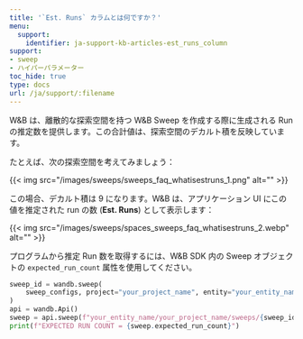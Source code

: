 ```yaml
---
title: '`Est. Runs` カラムとは何ですか？'
menu:
  support:
    identifier: ja-support-kb-articles-est_runs_column
support:
- sweep
- ハイパーパラメーター
toc_hide: true
type: docs
url: /ja/support/:filename
---
```


W&B は、離散的な探索空間を持つ W&B Sweep を作成する際に生成される Run の推定数を提供します。この合計値は、探索空間のデカルト積を反映しています。

たとえば、次の探索空間を考えてみましょう：

{{< img src="/images/sweeps/sweeps_faq_whatisestruns_1.png" alt="" >}}

この場合、デカルト積は 9 になります。W&B は、アプリケーション UI にこの値を推定された run の数 (**Est. Runs**) として表示します：

{{< img src="/images/sweeps/spaces_sweeps_faq_whatisestruns_2.webp" alt="" >}}

プログラムから推定 Run 数を取得するには、W&B SDK 内の Sweep オブジェクトの `expected_run_count` 属性を使用してください。

```python
sweep_id = wandb.sweep(
    sweep_configs, project="your_project_name", entity="your_entity_name"
)
api = wandb.Api()
sweep = api.sweep(f"your_entity_name/your_project_name/sweeps/{sweep_id}")
print(f"EXPECTED RUN COUNT = {sweep.expected_run_count}")
```